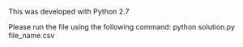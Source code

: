 This was developed with Python 2.7

Please run the file using the following command:
python solution.py file_name.csv
